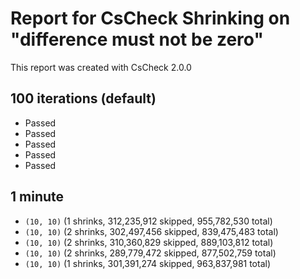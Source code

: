 # Report for CsCheck Shrinking on "difference must not be zero"

This report was created with CsCheck 2.0.0

## 100 iterations (default)

* Passed
* Passed
* Passed
* Passed
* Passed

## 1 minute

* ``(10, 10)`` (1 shrinks, 312,235,912 skipped, 955,782,530 total)
* ``(10, 10)`` (2 shrinks, 302,497,456 skipped, 839,475,483 total)
* ``(10, 10)`` (2 shrinks, 310,360,829 skipped, 889,103,812 total)
* ``(10, 10)`` (2 shrinks, 289,779,472 skipped, 877,502,759 total)
* ``(10, 10)`` (1 shrinks, 301,391,274 skipped, 963,837,981 total)
